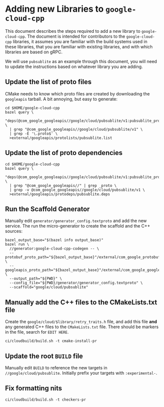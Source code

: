 # Adding new Libraries to `google-cloud-cpp`

This document describes the steps required to add a new library to
`google-cloud-cpp`. The document is intended for contributors to the
`google-cloud-cpp` libraries, it assumes you are familiar with the build systems
used in these libraries, that you are familiar with existing libraries, and with
which libraries are based on gRPC.

We will use `pubsublite` as an example through this document, you will need to
update the instructions based on whatever library you are adding.

## Update the list of proto files

CMake needs to know which proto files are created by downloading the
`googleapis` tarball. A bit annoying, but easy to generate:

```shell
cd $HOME/google-cloud-cpp
bazel query \
  "deps(@com_google_googleapis//google/cloud/pubsublite/v1:pubsublite_proto)" \
  | grep "@com_google_googleapis//google/cloud/pubsublite/v1" \
  | grep -E '\.proto$' \
  >external/googleapis/protolists/pubsublite.list
```

## Update the list of proto dependencies

```shell
cd $HOME/google-cloud-cpp
bazel query \
  "deps(@com_google_googleapis//google/cloud/pubsublite/v1:pubsublite_proto)" \
  | grep "@com_google_googleapis//" | grep _proto \
  | grep -v @com_google_googleapis//google/cloud/pubsublite/v1 \
  >external/googleapis/protodeps/pubsublite.deps
```

## Run the Scaffold Generator

Manually edit `generator/generator_config.textproto` and add the new service.
The run the micro-generator to create the scaffold and the C++ sources:

```shell
bazel_output_base="$(bazel info output_base)"
bazel run \
  //generator:google-cloud-cpp-codegen -- \
  --protobuf_proto_path="${bazel_output_base}"/external/com_google_protobuf/src \
  --googleapis_proto_path="${bazel_output_base}"/external/com_google_googleapis \
  --output_path="${PWD}" \
  --config_file="${PWD}/generator/generator_config.textproto" \
  --scaffold="google/cloud/pubsublite"
```

## Manually add the C++ files to the CMakeLists.txt file

Create the `google/cloud/$library/retry_traits.h` file, and add this file
**and** any generated C++ files to the `CMakeLists.txt` file. There should be
markers in the file, search for `EDIT HERE`.

```shell
ci/cloudbuild/build.sh -t cmake-install-pr
```

## Update the root `BUILD` file

Manually edit `BUILD` to reference the new targets in
`//google/cloud/pubsublite`. Initially prefix your targets with
`:experimental-`.

## Fix formatting nits

```shell
ci/cloudbuild/build.sh -t checkers-pr
```
